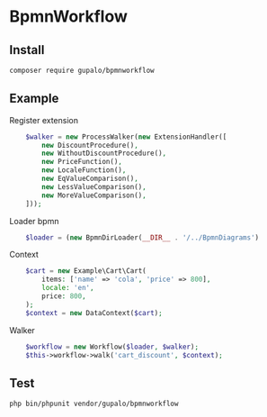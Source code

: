 BpmnWorkflow
===================

## Install

```bash
composer require gupalo/bpmnworkflow
```

## Example

Register extension
```php
    $walker = new ProcessWalker(new ExtensionHandler([
        new DiscountProcedure(),
        new WithoutDiscountProcedure(),
        new PriceFunction(),
        new LocaleFunction(),
        new EqValueComparison(),
        new LessValueComparison(),
        new MoreValueComparison(),
    ]));
```

Loader bpmn
```php
    $loader = (new BpmnDirLoader(__DIR__ . '/../BpmnDiagrams')
```

Context
```php
    $cart = new Example\Cart\Cart(
        items: ['name' => 'cola', 'price' => 800],
        locale: 'en',
        price: 800,
    );
    $context = new DataContext($cart);
```

Walker
```php
    $workflow = new Workflow($loader, $walker);
    $this->workflow->walk('cart_discount', $context);
```

## Test

```bash
php bin/phpunit vendor/gupalo/bpmnworkflow
```
